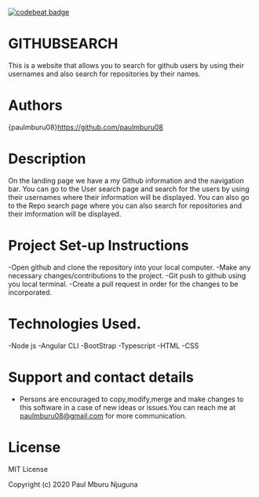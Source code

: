 [![codebeat badge](https://codebeat.co/badges/bea24912-bb87-448e-83be-ff115f4c9b49)](https://codebeat.co/projects/github-com-paulmburu08-angular-week-2-master)

# GITHUBSEARCH

This is a website that allows you to search for github users by using their usernames and also search for repositories by their names.

# Authors
{paulmburu08}https://github.com/paulmburu08

# Description
On the landing page we have a my Github information and the navigation bar. You can go to the User search page and search for the users by using their usernames where their information will be displayed. You can also go to the Repo search page where you can also search for repositories and their imformation will be displayed.

# Project Set-up Instructions
-Open github and clone the repository into your local computer.
-Make any necessary changes/contributions to the project.
-Git push to github using you local terminal.
-Create a pull request in order for the changes to be incorporated.

# Technologies Used.
-Node js
-Angular CLI
-BootStrap
-Typescript
-HTML
-CSS

# Support and contact details
- Persons are encouraged to copy,modify,merge and make changes to this software in a case of new ideas or issues.You can reach me at paulmburu08@gmail.com for more communication.

# License
MIT License

Copyright (c) 2020 Paul Mburu Njuguna
